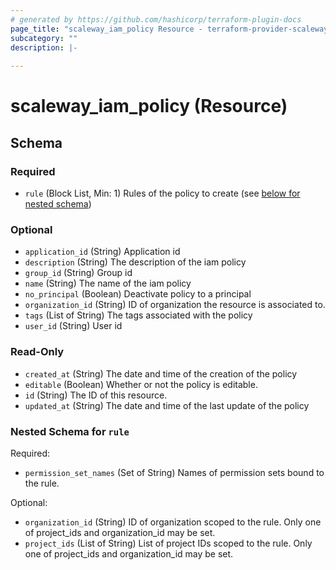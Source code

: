 ```yaml
---
# generated by https://github.com/hashicorp/terraform-plugin-docs
page_title: "scaleway_iam_policy Resource - terraform-provider-scaleway"
subcategory: ""
description: |-
  
---
```


# scaleway_iam_policy (Resource)





<!-- schema generated by tfplugindocs -->
## Schema

### Required

- `rule` (Block List, Min: 1) Rules of the policy to create (see [below for nested schema](#nestedblock--rule))

### Optional

- `application_id` (String) Application id
- `description` (String) The description of the iam policy
- `group_id` (String) Group id
- `name` (String) The name of the iam policy
- `no_principal` (Boolean) Deactivate policy to a principal
- `organization_id` (String) ID of organization the resource is associated to.
- `tags` (List of String) The tags associated with the policy
- `user_id` (String) User id

### Read-Only

- `created_at` (String) The date and time of the creation of the policy
- `editable` (Boolean) Whether or not the policy is editable.
- `id` (String) The ID of this resource.
- `updated_at` (String) The date and time of the last update of the policy

<a id="nestedblock--rule"></a>
### Nested Schema for `rule`

Required:

- `permission_set_names` (Set of String) Names of permission sets bound to the rule.

Optional:

- `organization_id` (String) ID of organization scoped to the rule. Only one of project_ids and organization_id may be set.
- `project_ids` (List of String) List of project IDs scoped to the rule. Only one of project_ids and organization_id may be set.
